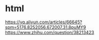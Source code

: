 # html
https://yq.aliyun.com/articles/66645?spm=5176.8252056.672007.31.8puMY9
https://www.zhihu.com/question/38213423
